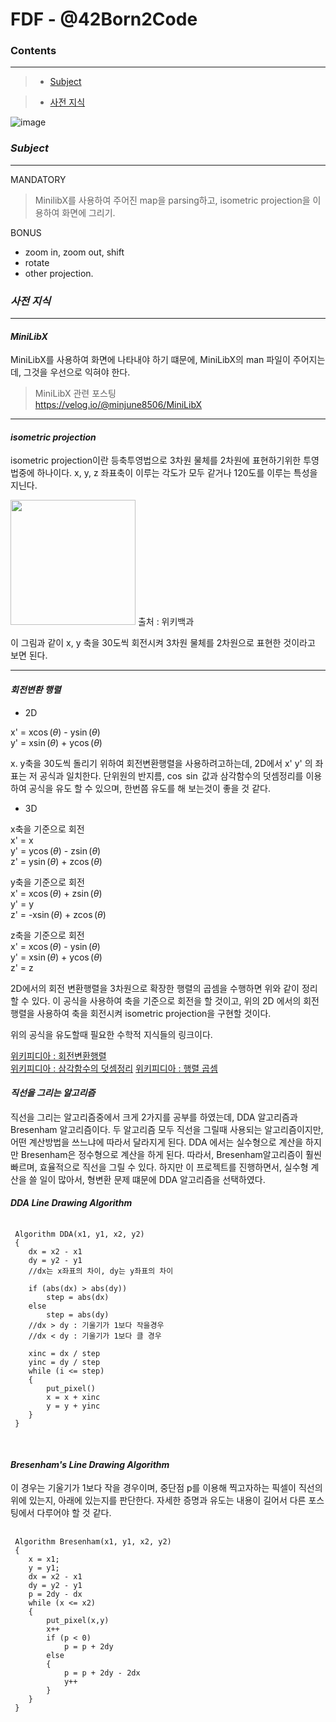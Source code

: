 # FDF - @42Born2Code

### **Contents**
------------
> + [Subject](#Subject)

> + [사전 지식](#사전-지식)

![image](https://images.velog.io/images/minjune8506/post/1dc4f20e-ca5b-4a84-9e9f-d7dafbd6f076/fdf_img.png)

### *Subject*
---
MANDATORY   

>   MinilibX를 사용하여 주어진 map을 parsing하고, isometric projection을 이용하여 화면에 그리기.  

BONUS
+ zoom in, zoom out, shift   
+ rotate   
+ other projection.   
  
### *사전 지식*
---
#### *MiniLibX*

MiniLibX를 사용하여 화면에 나타내야 하기 떄문에, MiniLibX의 man 파일이 주어지는데, 그것을 우선으로 익혀야 한다.   

>	MiniLibX 관련 포스팅   
>   https://velog.io/@minjune8506/MiniLibX
 
---

#### *isometric projection*
isometric projection이란 등축투영법으로 3차원 물체를 2차원에 표현하기위한 투영법중에 하나이다. x, y, z 좌표축이 이루는 각도가 모두 같거나 120도를 이루는 특성을 지닌다.

<img src = "https://upload.wikimedia.org/wikipedia/commons/thumb/f/f7/Perspective_isometrique_cube_gris.svg/1200px-Perspective_isometrique_cube_gris.svg.png" width = "200" height = "200"> 출처 : 위키백과

이 그림과 같이 x, y 축을 30도씩 회전시켜 3차원 물체를 2차원으로 표현한 것이라고 보면 된다.

---
#### *회전변환 행렬*

- 2D

x' = x$\cos$($\theta$) - y$\sin$($\theta$)   
y' = x$\sin$($\theta$) + y$\cos$($\theta$)   

x. y축을 30도씩 돌리기 위하여 회전변환행렬을 사용하려고하는데, 2D에서 x' y' 의 좌표는 저 공식과 일치한다. 단위원의 반지름, $\cos$ $\sin$ 값과 삼각함수의 덧셈정리를 이용하여 공식을 유도 할 수 있으며, 한번쯤 유도를 해 보는것이 좋을 것 같다.

- 3D

x축을 기준으로 회전   
x' = x   
y' = y$\cos$($\theta$) - z$\sin$($\theta$)   
z' = y$\sin$($\theta$) + z$\cos$($\theta$)

y축을 기준으로 회전   
x' = x$\cos$($\theta$) + z$\sin$($\theta$)   
y' = y   
z' = -x$\sin$($\theta$) + z$\cos$($\theta$)

z축을 기준으로 회전   
x' = x$\cos$($\theta$) - y$\sin$($\theta$)   
y' = x$\sin$($\theta$) + y$\cos$($\theta$)   
z' = z   

2D에서의 회전 변환행렬을 3차원으로 확장한 행렬의 곱셈을 수행하면 위와 같이 정리 할 수 있다. 이 공식을 사용하여 축을 기준으로 회전을 할 것이고, 위의 2D 에서의 회전 행렬을 사용하여 축을 회전시켜 isometric projection을 구현할 것이다.

위의 공식을 유도할때 필요한 수학적 지식들의 링크이다.

[위키피디아 : 회전변환행렬](https://ko.wikipedia.org/wiki/%ED%9A%8C%EC%A0%84%EB%B3%80%ED%99%98%ED%96%89%EB%A0%AC)    
[위키피디아 : 삼각함수의 덧셈정리](https://ko.wikipedia.org/wiki/%EC%82%BC%EA%B0%81%ED%95%A8%EC%88%98%EC%9D%98_%EB%8D%A7%EC%85%88%EC%A0%95%EB%A6%AC)
[위키피디아 : 행렬 곱셈](https://ko.wikipedia.org/wiki/%ED%96%89%EB%A0%AC_%EA%B3%B1%EC%85%88)	

#### *직선을 그리는 알고리즘*

직선을 그리는 알고리즘중에서 크게 2가지를 공부를 하였는데,
DDA 알고리즘과 Bresenham 알고리즘이다.
두 알고리즘 모두 직선을 그릴때 사용되는 알고리즘이지만, 어떤 계산방법을 쓰느냐에 따라서 달라지게 된다. DDA 에서는 실수형으로 계산을 하지만 Bresenham은 정수형으로 계산을 하게 된다.
따라서, Bresenham알고리즘이 훨씬 빠르며, 효율적으로 직선을 그릴 수 있다.
하지만 이 프로젝트를 진행하면서, 실수형 계산을 쓸 일이 많아서, 형변환 문제 떄문에 DDA 알고리즘을 선택하였다.

#### *DDA Line Drawing Algorithm*
 <pre>
 <code>
 Algorithm DDA(x1, y1, x2, y2)
 {
    dx = x2 - x1
    dy = y2 - y1
    //dx는 x좌표의 차이, dy는 y좌표의 차이
    
    if (abs(dx) > abs(dy))
    	step = abs(dx)
    else
    	step = abs(dy)
    //dx > dy : 기울기가 1보다 작을경우
    //dx < dy : 기울기가 1보다 클 경우
    
    xinc = dx / step
    yinc = dy / step
    while (i <= step)
    {
    	put_pixel()
        x = x + xinc
        y = y + yinc
    }
 }
 </code>
 </pre>
 
 #### *Bresenham's Line Drawing Algorithm*
 
 이 경우는 기울기가 1보다 작을 경우이며, 중단점 p를 이용해 찍고자하는 픽셀이 직선의 위에 있는지, 아래에 있는지를 판단한다. 자세한 증명과 유도는 내용이 길어서 다른 포스팅에서 다루어야 할 것 같다.
 <pre>
 <code>
 Algorithm Bresenham(x1, y1, x2, y2)
 {
    x = x1;
    y = y1;
    dx = x2 - x1
    dy = y2 - y1
    p = 2dy - dx
    while (x <= x2)
    {
    	put_pixel(x,y)
        x++
        if (p < 0)
        	p = p + 2dy
        else
       	{
        	p = p + 2dy - 2dx
            y++
		}
    }
 }
 </code>
 </pre>
